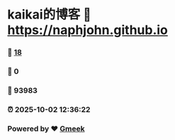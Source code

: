 # kaikai的博客 :link: https://naphjohn.github.io 
### :page_facing_up: [18](https://naphjohn.github.io/tag.html) 
### :speech_balloon: 0 
### :hibiscus: 93983 
### :alarm_clock: 2025-10-02 12:36:22 
### Powered by :heart: [Gmeek](https://github.com/Meekdai/Gmeek)
